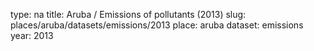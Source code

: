 type: na
title: Aruba / Emissions of pollutants (2013)
slug: places/aruba/datasets/emissions/2013
place: aruba
dataset: emissions
year: 2013
